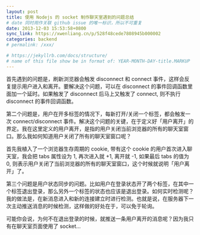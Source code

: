 ```yaml
---
layout: post
title: 使用 Nodejs 的 socket 制作聊天室遇到的问题总结
# date 同时用作关联 github issue 的唯一标识，所以不可重复
date: 2013-12-03 15:53:58+0800
sync_link: https://xwenliang.cn/p/528f48cede7808945b000002
categories: backend
# permalink: /xxx/

# https://jekyllrb.com/docs/structure/
# name of this file show be in format of: YEAR-MONTH-DAY-title.MARKUP
---
```



首先遇到的问题是，刷新浏览器会触发 disconnect 和 connect 事件，这样会反复提示用户进入和离开。要解决这个问题，可以在 disconnect 的事件回调函数里面加一个延时。如果触发了 disconnect 后马上又触发了 connect, 则不执行 disconnect 的事件回调函数。  

第二个问题是，用户在开多标签的情况下，每新打开/关闭一个标签，都会触发一次 connect/disconnect 事件。解决这个问题的关键，在于定义好「用户离开」的界定。我在这里定义的用户离开，是指的用户关闭当前浏览器的所有的聊天室窗口。那么我如何知道用户关闭了所有的聊天室窗口呢？  

首先我植入了一个浏览器生存周期的 cookie, 带有这个 cookie 的用户首次进入聊天室，我会把 tabs 属性设为 1, 再次进入就 +1, 离开就 -1, 如果最后 tabs 的值为 0, 则表示用户关闭了当前浏览器的所有的聊天室窗口，这个时候就说明「用户离开」了。  

第三个问题是用户状态同步的问题。比如用户在登录状态开了两个标签，在其中一个标签退出登录，那么另外一个标签的状态也应该是退出登录。如何实时检测呢？我的做法是，在新消息进入和新的连接建立时进行检测。也就是说，在服务器下一次主动推送消息的时候检测，这样做的好处在于，可以免于轮询。  

可能你会说，为何不在退出登录的时候，就推送一条用户离开的消息呢？因为我只有在聊天室页面使用了 socket...  

